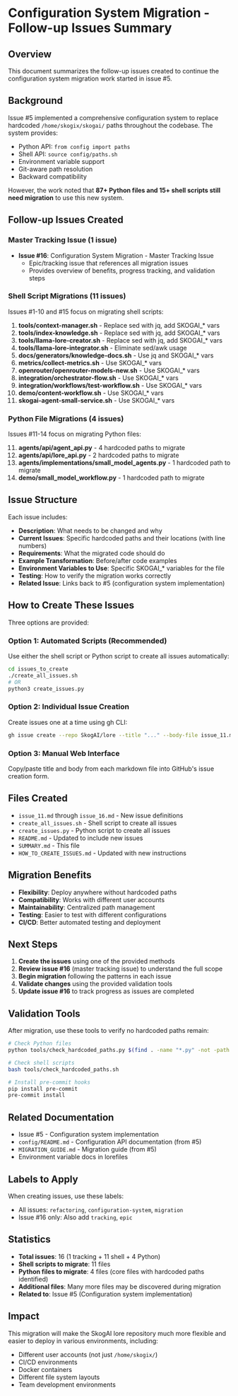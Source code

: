 # Configuration System Migration - Follow-up Issues Summary

## Overview

This document summarizes the follow-up issues created to continue the configuration system migration work started in issue #5.

## Background

Issue #5 implemented a comprehensive configuration system to replace hardcoded `/home/skogix/skogai/` paths throughout the codebase. The system provides:
- Python API: `from config import paths`
- Shell API: `source config/paths.sh`
- Environment variable support
- Git-aware path resolution
- Backward compatibility

However, the work noted that **87+ Python files and 15+ shell scripts still need migration** to use this new system.

## Follow-up Issues Created

### Master Tracking Issue (1 issue)
- **Issue #16**: Configuration System Migration - Master Tracking Issue
  - Epic/tracking issue that references all migration issues
  - Provides overview of benefits, progress tracking, and validation steps

### Shell Script Migrations (11 issues)
Issues #1-10 and #15 focus on migrating shell scripts:

1. **tools/context-manager.sh** - Replace sed with jq, add SKOGAI_* vars
2. **tools/index-knowledge.sh** - Replace sed with jq, add SKOGAI_* vars
3. **tools/llama-lore-creator.sh** - Replace sed with jq, add SKOGAI_* vars
4. **tools/llama-lore-integrator.sh** - Eliminate sed/awk usage
5. **docs/generators/knowledge-docs.sh** - Use jq and SKOGAI_* vars
6. **metrics/collect-metrics.sh** - Use SKOGAI_* vars
7. **openrouter/openrouter-models-new.sh** - Use SKOGAI_* vars
8. **integration/orchestrator-flow.sh** - Use SKOGAI_* vars
9. **integration/workflows/test-workflow.sh** - Use SKOGAI_* vars
10. **demo/content-workflow.sh** - Use SKOGAI_* vars
15. **skogai-agent-small-service.sh** - Use SKOGAI_* vars

### Python File Migrations (4 issues)
Issues #11-14 focus on migrating Python files:

11. **agents/api/agent_api.py** - 4 hardcoded paths to migrate
12. **agents/api/lore_api.py** - 2 hardcoded paths to migrate
13. **agents/implementations/small_model_agents.py** - 1 hardcoded path to migrate
14. **demo/small_model_workflow.py** - 1 hardcoded path to migrate

## Issue Structure

Each issue includes:
- **Description**: What needs to be changed and why
- **Current Issues**: Specific hardcoded paths and their locations (with line numbers)
- **Requirements**: What the migrated code should do
- **Example Transformation**: Before/after code examples
- **Environment Variables to Use**: Specific SKOGAI_* variables for the file
- **Testing**: How to verify the migration works correctly
- **Related Issue**: Links back to #5 (configuration system implementation)

## How to Create These Issues

Three options are provided:

### Option 1: Automated Scripts (Recommended)
Use either the shell script or Python script to create all issues automatically:
```bash
cd issues_to_create
./create_all_issues.sh
# OR
python3 create_issues.py
```

### Option 2: Individual Issue Creation
Create issues one at a time using gh CLI:
```bash
gh issue create --repo SkogAI/lore --title "..." --body-file issue_11.md
```

### Option 3: Manual Web Interface
Copy/paste title and body from each markdown file into GitHub's issue creation form.

## Files Created

- `issue_11.md` through `issue_16.md` - New issue definitions
- `create_all_issues.sh` - Shell script to create all issues
- `create_issues.py` - Python script to create all issues
- `README.md` - Updated to include new issues
- `SUMMARY.md` - This file
- `HOW_TO_CREATE_ISSUES.md` - Updated with new instructions

## Migration Benefits

- **Flexibility**: Deploy anywhere without hardcoded paths
- **Compatibility**: Works with different user accounts
- **Maintainability**: Centralized path management
- **Testing**: Easier to test with different configurations
- **CI/CD**: Better automated testing and deployment

## Next Steps

1. **Create the issues** using one of the provided methods
2. **Review issue #16** (master tracking issue) to understand the full scope
3. **Begin migration** following the patterns in each issue
4. **Validate changes** using the provided validation tools
5. **Update issue #16** to track progress as issues are completed

## Validation Tools

After migration, use these tools to verify no hardcoded paths remain:
```bash
# Check Python files
python tools/check_hardcoded_paths.py $(find . -name "*.py" -not -path "./lorefiles/*")

# Check shell scripts
bash tools/check_hardcoded_paths.sh

# Install pre-commit hooks
pip install pre-commit
pre-commit install
```

## Related Documentation

- Issue #5 - Configuration system implementation
- `config/README.md` - Configuration API documentation (from #5)
- `MIGRATION_GUIDE.md` - Migration guide (from #5)
- Environment variable docs in lorefiles

## Labels to Apply

When creating issues, use these labels:
- All issues: `refactoring`, `configuration-system`, `migration`
- Issue #16 only: Also add `tracking`, `epic`

## Statistics

- **Total issues**: 16 (1 tracking + 11 shell + 4 Python)
- **Shell scripts to migrate**: 11 files
- **Python files to migrate**: 4 files (core files with hardcoded paths identified)
- **Additional files**: Many more files may be discovered during migration
- **Related to**: Issue #5 (Configuration system implementation)

## Impact

This migration will make the SkogAI lore repository much more flexible and easier to deploy in various environments, including:
- Different user accounts (not just `/home/skogix/`)
- CI/CD environments
- Docker containers
- Different file system layouts
- Team development environments
